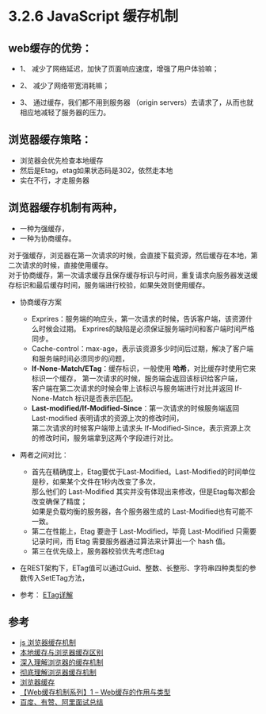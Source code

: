 # 3.2.6 JavaScript 缓存机制

## web缓存的优势：

- 1、 减少了网络延迟，加快了页面响应速度，增强了用户体验嘛；

- 2、 减少了网络带宽消耗嘛；

- 3、 通过缓存，我们都不用到服务器 （origin servers）去请求了，从而也就相应地减轻了服务器的压力。


## 浏览器缓存策略：

- 浏览器会优先检查本地缓存
- 然后是Etag，etag如果状态码是302，依然走本地
- 实在不行，才走服务器


## 浏览器缓存机制有两种，

- 一种为强缓存，
- 一种为协商缓存。

对于强缓存，浏览器在第一次请求的时候，会直接下载资源，然后缓存在本地，第二次请求的时候，直接使用缓存。  
对于协商缓存，第一次请求缓存且保存缓存标识与时间，重复请求向服务器发送缓存标识和最后缓存时间，服务端进行校验，如果失效则使用缓存。

- 协商缓存方案
  - Exprires：服务端的响应头，第一次请求的时候，告诉客户端，该资源什么时候会过期。
    Exprires的缺陷是必须保证服务端时间和客户端时间严格同步。
  - Cache-control：max-age，表示该资源多少时间后过期，解决了客户端和服务端时间必须同步的问题，
  - **If-None-Match/ETag**：缓存标识，一般使用 **哈希**，对比缓存时使用它来标识一个缓存，
    第一次请求的时候，服务端会返回该标识给客户端，  
    客户端在第二次请求的时候会带上该标识与服务端进行对比并返回 If-None-Match 标识是否表示匹配。
  - **Last-modified/If-Modified-Since**：第一次请求的时候服务端返回 Last-modified 表明请求的资源上次的修改时间，  
    第二次请求的时候客户端带上请求头 If-Modified-Since，表示资源上次的修改时间，服务端拿到这两个字段进行对比。


- 两者之间对比：
  - 首先在精确度上，Etag要优于Last-Modified。Last-Modified的时间单位是秒，如果某个文件在1秒内改变了多次，  
    那么他们的 Last-Modified 其实并没有体现出来修改，但是Etag每次都会改变确保了精度；  
    如果是负载均衡的服务器，各个服务器生成的 Last-Modified也有可能不一致。
  - 第二在性能上，Etag 要逊于 Last-Modified，毕竟 Last-Modified 只需要记录时间，而 Etag 需要服务器通过算法来计算出一个 hash 值。
  - 第三在优先级上，服务器校验优先考虑Etag

- 在REST架构下，ETag值可以通过Guid、整数、长整形、字符串四种类型的参数传入SetETag方法，

- 参考： [ETag详解](https://blog.csdn.net/xmloveth/article/details/52291760)





## 参考
- [js 浏览器缓存机制](https://blog.csdn.net/i13738612458/article/details/80383390)
- [本地缓存与浏览器缓存区别](https://github.com/fairyly/front-end-summary/blob/gh-pages/4.4.6%20%E6%9C%AC%E5%9C%B0%E7%BC%93%E5%AD%98%E4%B8%8E%E6%B5%8F%E8%A7%88%E5%99%A8%E7%BC%93%E5%AD%98%E5%8C%BA%E5%88%AB.md)
- [深入理解浏览器的缓存机制](https://www.jianshu.com/p/54cc04190252)
- [彻底理解浏览器缓存机制](https://www.cnblogs.com/shixiaomiao1122/p/7591556.html)
- [浏览器缓存](https://segmentfault.com/a/1190000008377508)
- [【Web缓存机制系列】1 – Web缓存的作用与类型](http://www.alloyteam.com/2012/03/web-cache-1-web-cache-overview/)
- [百度、有赞、阿里面试总结](https://juejin.im/post/5befeb5051882511a8527dbe#heading-6)
